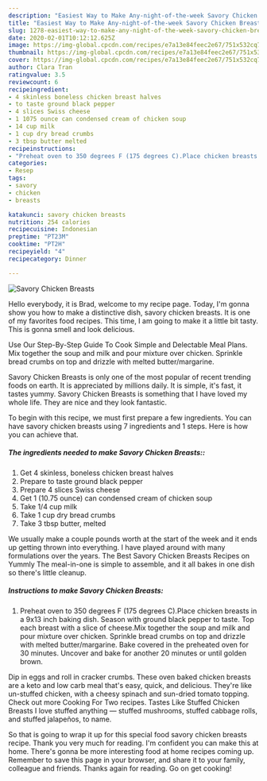 ```yaml
---
description: "Easiest Way to Make Any-night-of-the-week Savory Chicken Breasts"
title: "Easiest Way to Make Any-night-of-the-week Savory Chicken Breasts"
slug: 1278-easiest-way-to-make-any-night-of-the-week-savory-chicken-breasts
date: 2020-02-01T10:12:12.625Z
image: https://img-global.cpcdn.com/recipes/e7a13e84feec2e67/751x532cq70/savory-chicken-breasts-recipe-main-photo.jpg
thumbnail: https://img-global.cpcdn.com/recipes/e7a13e84feec2e67/751x532cq70/savory-chicken-breasts-recipe-main-photo.jpg
cover: https://img-global.cpcdn.com/recipes/e7a13e84feec2e67/751x532cq70/savory-chicken-breasts-recipe-main-photo.jpg
author: Clara Tran
ratingvalue: 3.5
reviewcount: 6
recipeingredient:
- 4 skinless boneless chicken breast halves
- to taste ground black pepper
- 4 slices Swiss cheese
- 1 1075 ounce can condensed cream of chicken soup
- 14 cup milk
- 1 cup dry bread crumbs
- 3 tbsp butter melted
recipeinstructions:
- "Preheat oven to 350 degrees F (175 degrees C).Place chicken breasts in a 9x13 inch baking dish. Season with ground black pepper to taste. Top each breast with a slice of cheese.Mix together the soup and milk and pour mixture over chicken. Sprinkle bread crumbs on top and drizzle with melted butter/margarine. Bake covered in the preheated oven for 30 minutes. Uncover and bake for another 20 minutes or until golden brown."
categories:
- Resep
tags:
- savory
- chicken
- breasts

katakunci: savory chicken breasts
nutrition: 254 calories
recipecuisine: Indonesian
preptime: "PT23M"
cooktime: "PT2H"
recipeyield: "4"
recipecategory: Dinner

---
```



![Savory Chicken Breasts](https://img-global.cpcdn.com/recipes/e7a13e84feec2e67/751x532cq70/savory-chicken-breasts-recipe-main-photo.jpg)

Hello everybody, it is Brad, welcome to my recipe page. Today, I'm gonna show you how to make a distinctive dish, savory chicken breasts. It is one of my favorites food recipes. This time, I am going to make it a little bit tasty. This is gonna smell and look delicious.

Use Our Step-By-Step Guide To Cook Simple and Delectable Meal Plans. Mix together the soup and milk and pour mixture over chicken. Sprinkle bread crumbs on top and drizzle with melted butter/margarine.

Savory Chicken Breasts is only one of the most popular of recent trending foods on earth. It is appreciated by millions daily. It is simple, it's fast, it tastes yummy. Savory Chicken Breasts is something that I have loved my whole life. They are nice and they look fantastic.


To begin with this recipe, we must first prepare a few ingredients. You can have savory chicken breasts using 7 ingredients and 1 steps. Here is how you can achieve that.

##### The ingredients needed to make Savory Chicken Breasts::

1. Get 4 skinless, boneless chicken breast halves
1. Prepare to taste ground black pepper
1. Prepare 4 slices Swiss cheese
1. Get 1 (10.75 ounce) can condensed cream of chicken soup
1. Take 1/4 cup milk
1. Take 1 cup dry bread crumbs
1. Take 3 tbsp butter, melted


We usually make a couple pounds worth at the start of the week and it ends up getting thrown into everything. I have played around with many formulations over the years. The Best Savory Chicken Breasts Recipes on Yummly The meal-in-one is simple to assemble, and it all bakes in one dish so there&#39;s little cleanup. 

##### Instructions to make Savory Chicken Breasts:

1. Preheat oven to 350 degrees F (175 degrees C).Place chicken breasts in a 9x13 inch baking dish. Season with ground black pepper to taste. Top each breast with a slice of cheese.Mix together the soup and milk and pour mixture over chicken. Sprinkle bread crumbs on top and drizzle with melted butter/margarine. Bake covered in the preheated oven for 30 minutes. Uncover and bake for another 20 minutes or until golden brown.


Dip in eggs and roll in cracker crumbs. These oven baked chicken breasts are a keto and low carb meal that&#39;s easy, quick, and delicious. They&#39;re like un-stuffed chicken, with a cheesy spinach and sun-dried tomato topping. Check out more Cooking For Two recipes. Tastes Like Stuffed Chicken Breasts I love stuffed anything — stuffed mushrooms, stuffed cabbage rolls, and stuffed jalapeños, to name. 

So that is going to wrap it up for this special food savory chicken breasts recipe. Thank you very much for reading. I'm confident you can make this at home. There's gonna be more interesting food at home recipes coming up. Remember to save this page in your browser, and share it to your family, colleague and friends. Thanks again for reading. Go on get cooking!

